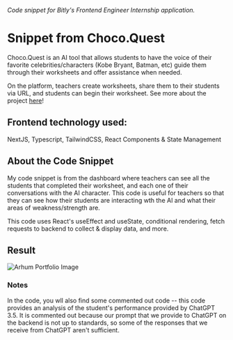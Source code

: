 *Code snippet for Bitly's Frontend Engineer Internship application.*

# Snippet from Choco.Quest

Choco.Quest is an AI tool that allows students to have the voice of their favorite celebrities/characters (Kobe Bryant, Batman, etc) guide them through their worksheets and offer assistance when needed. 

On the platform, teachers create worksheets, share them to their students via URL, and students can begin their worksheet. See more about the project [here](https://arhumk.notion.site/Arhum-s-Portfolio-860752b0e7ce4fbeaf773457d4198486?p=318b697aabdb40649acb21b832a6d12a&pm=c)! 

## Frontend technology used:
NextJS, Typescript, TailwindCSS, React Components & State Management

## About the Code Snippet
My code snippet is from the dashboard where teachers can see all the students that completed their worksheet, and each one of their conversations with the AI character.
This code is useful for teachers so that they can see how their students are interacting wth the AI and what their areas of weakness/strength are.

This code uses React's useEffect and useState, conditional rendering, fetch requests to backend to collect & display data, and more.

## Result
![Arhum Portfolio Image](https://github.com/arhum-k/bitlyCodeSnippet/assets/72320993/6ef97c60-00a2-4a00-ac78-8e8c7b3827ed)

### Notes
In the code, you wll also find some commented out code -- this code provides an analysis of the student's performance provided by ChatGPT 3.5. It is commented out because our prompt that we provide to ChatGPT on the backend is not up to standards, so some of the responses that we receive from ChatGPT aren't sufficient. 
